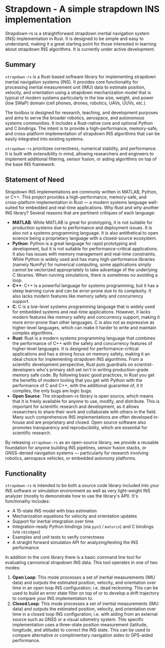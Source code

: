 # Strapdown - A simple strapdown INS implementation

Strapdown-rs is a straightforward strapdown inertial navigation system (INS) implementation in Rust. It is designed to be simple and easy to understand, making it a great starting point for those interested in learning about strapdown INS algorithms. It is currently under active development.

## Summary

`strapdown-rs` is a Rust-based software library for implementing strapdown inertial navigation systems (INS). It provides core functionality for processing inertial measurement unit (IMU) data to estimate position, velocity, and orientation using a strapdown mechanization model that is typical of modern systems particularly in the low size, weight, and power (low SWaP) domain (cell phones, drones, robotics, UAVs, UUVs, etc.).

The toolbox is designed for research, teaching, and development purposes and aims to serve the broader robotics, aerospace, and autonomous systems communities. It includes a Rust-native core and optional Python and C bindings. The intent is to provide a high-performance, memory-safe, and cross-platform implementation of strapdown INS algorithms that can be easily integrated into existing systems.

`strapdown-rs` prioritizes correctness, numerical stability, and performance. It is built with extensibility in mind, allowing researchers and engineers to implement additional filtering, sensor fusion, or aiding algorithms on top of the base INS framework.

## Statement of Need

Strapdown INS implementations are commonly written in MATLAB, Python, or C++. This project provides a high-performance, memory-safe, and cross-platform implementation in Rust — a modern systems language well-suited for embedded and real-time applications. Why Rust and why another INS library? Several reasons that are pertinent critiques of each language:

- **MATLAB**: While MATLAB is great for prototyping, it is not suitable for production systems due to performance and deployment issues. It is also not a systems programming language. It is also antithetical to open science being a proprietary language with a closed-source ecosystem.
- **Python**: Python is a great language for rapid prototyping and development, but it is not suitable for performance-critical applications. It also has issues with memory management and real-time constraints. While Python is widely used and has many high-performance libraries (namely NumPy) for numerical computing, some applications simply cannot be vectorized appropriately to take advantage of the underlying C libraries. When running simulations, there is sometimes no avoiding a loop.
- **C++**: C++ is a powerful language for systems programming, but it has a steep learning curve and can be error-prone due to its complexity. It also lacks modern features like memory safety and concurrency support.
- **C**: C is a low-level systems programming language that is widely used for embedded systems and real-time applications. However, it lacks modern features like memory safety and concurrency support, making it more error-prone than other languages. C is also not as expressive as higher-level languages, which can make it harder to write and maintain complex algorithms.
- **Rust**: Rust is a modern systems programming language that combines the performance of C++ with the safety and concurrency features of higher-level languages. It is designed for performance-critical applications and has a strong focus on memory safety, making it an ideal choice for implementing strapdown INS algorithms. From a scientific development perspective, Rust puts guardrails on scientist-developers who's primary skill set isn't in writing production-grade memory safe code. By following basic good practices, in Rust you get the benefits of modern tooling that you get with Python with the performance of C and C++, with the additional guarantee of, it it compiles, the only bugs are logic bugs.
- **Open Source**: The strapdown-rs library is open source, which means that it is freely available for anyone to use, modify, and distribute. This is important for scientific research and development, as it allows researchers to share their work and collaborate with others in the field. Many such comprehensive INS implementations are often developed in-house and are proprietary and closed. Open source software also promotes transparency and reproducibility, which are essential for scientific research.

By releasing `strapdown-rs` as an open-source library, we provide a reusable foundation for anyone building INS pipelines, sensor fusion stacks, or GNSS-denied navigation systems — particularly for research involving robotics, aerospace vehicles, or embedded autonomy platforms.

## Functionality

`strapdown-rs` is intended to be both a source code library included into your INS software or simulation environment as well as very light-weight INS analyzer (mostly to demonstrate how to use the library's API). It's functionality includes:

- A 15-state INS model with bias estimation
- Mechanization equations for velocity and orientation updates
- Support for inertial integration over time
- Integration-ready Python bindings (via `pyo3` / `maturin`) and C bindings (via `cbindgen`)
- Examples and unit tests to verify correctness
- A straight forward simulation API for analyzing/testing the INS performance

In addition to the core library there is a basic command line tool for evaluating cannonical strapdown INS data. This tool operates in one of two modes: 

1. **Open Loop**: This mode processes a set of inertial measurements (IMU data) and outputs the estimated position, velocity, and orientation over time in an open loop INS configuration; i.e. dead reckoning. This can be used to build an error state filter on top of or to develop a drift trajectory to compare your INS implementation to.
2. **Closed Loop**: This mode processes a set of inertial measurements (IMU data) and outputs the estimated position, velocity, and orientation over time in a closed loop INS configuration; i.e. with aiding from an external source such as GNSS or a visual odometry system. This specific implementation uses a three-state position measurement (latitude, longitude, and altitude) to correct the INS state. This can be used to compare alternative or complimentary navigation aides to GPS-aided performance.
